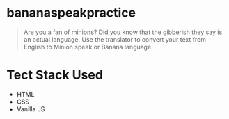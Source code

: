 # bananaspeakpractice
>Are you a fan of minions? Did you know that the gibberish they say is an actual language. Use the translator to convert your text from English to Minion speak or Banana language.

# Tect Stack Used
- HTML
- CSS
- Vanilla JS
